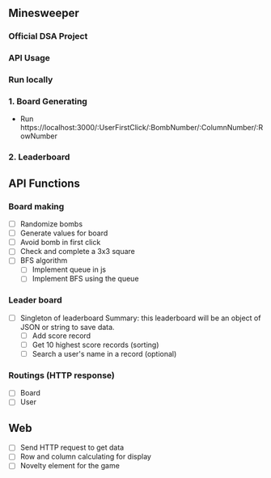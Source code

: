 ## Minesweeper
### Official DSA Project

### API Usage

### Run locally
### 1. Board Generating
- Run https://localhost:3000/:UserFirstClick/:BombNumber/:ColumnNumber/:RowNumber

### 2. Leaderboard


## API Functions

### Board making
- [ ] Randomize bombs
- [ ] Generate values for board 
- [ ] Avoid bomb in first click
- [ ] Check and complete a 3x3 square
- [ ] BFS algorithm
  - [ ] Implement queue in js
  - [ ] Implement BFS using the queue

### Leader board
- [ ] Singleton of leaderboard 
  Summary: this leaderboard will be an object of JSON or string to save data.
  - [ ] Add score record
  - [ ] Get 10 highest score records (sorting)
  - [ ] Search a user's name in a record (optional)

### Routings (HTTP response)
- [ ] Board
- [ ] User

## Web 
- [ ] Send HTTP request to get data
- [ ] Row and column calculating for display
- [ ] Novelty element for the game
